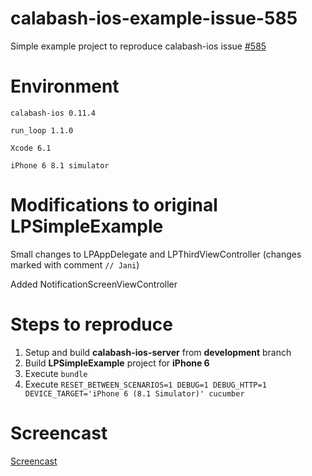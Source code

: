 calabash-ios-example-issue-585
==============================

Simple example project to reproduce calabash-ios issue [#585](https://github.com/calabash/calabash-ios/issues/585)

Environment
==========
`calabash-ios 0.11.4`

`run_loop 1.1.0`

`Xcode 6.1`

`iPhone 6 8.1 simulator`

Modifications to original LPSimpleExample
==========

Small changes to LPAppDelegate and LPThirdViewController (changes marked with comment `// Jani`)

Added NotificationScreenViewController

Steps to reproduce
==========

1. Setup and build **calabash-ios-server** from **development** branch
2. Build **LPSimpleExample** project for **iPhone 6**
3. Execute `bundle`
4. Execute `RESET_BETWEEN_SCENARIOS=1 DEBUG=1 DEBUG_HTTP=1 DEVICE_TARGET='iPhone 6 (8.1 Simulator)' cucumber`

Screencast
==========
[Screencast](http://www.screencast.com/t/5I6VzNQ0pS)
